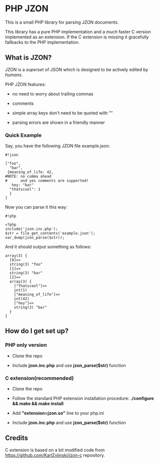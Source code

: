# PHP JZON #

This is a small PHP library for parsing JZON documents. 

This library has a pure PHP implementation and a *much* faster C version implemented as an extension. If the C extension is missing it gracefully fallbacks to the PHP implementation.

## What is JZON? ##

JZON is a *superset* of JSON which is designed to be actively edited by *humans*. 

PHP JZON features: 

*  no need to worry about trailing commas

*  comments

*  simple array keys don't need to be quoted with ""

*  parsing errors are shown in a friendly manner 

### Quick Example ###

Say, you have the following JZON file example.json:

```
#!json

["foo",
  "bar",
 {meaning_of_life: 42,
#NOTE: no comma ahead
#      and yes comments are supported!
   hey: "bar"
  "thatscool": 1
  }
]

```

Now you can parse it this way:

```
#!php

<?php
include('jzon.inc.php');
$str = file_get_contents('example.json');
var_dump(jzon_parse($str));
```

And it should output something as follows:

```
array(3) {
  [0]=>
  string(3) "foo"
  [1]=>
  string(3) "bar"
  [2]=>
  array(3) {
    ["thatscool"]=>
    int(1)
    ["meaning_of_life"]=>
    int(42)
    ["hey"]=>
    string(3) "bar"
  }
}
```

## How do I get set up? ##

### PHP only version ###

* Clone the repo

* Include **jzon.inc.php** and use **jzon_parse($str)** function

### C extension(recommended) ###

* Clone the repo

*  Follow the standard PHP extension installation procedure: **./configure && make && make install**

* Add **"extension=jzon.so"** line to your php.ini

* Include **jzon.inc.php** and use **jzon_parse($str)** function

## Credits ##

C extension is based on a bit modified code from https://github.com/KarlZylinski/jzon-c repository.